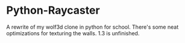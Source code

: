 # Python-Raycaster

A rewrite of my wolf3d clone in python for school. There's some neat optimizations for texturing the walls. 1.3 is unfinished.
